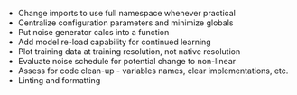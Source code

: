 * Change imports to use full namespace whenever practical
* Centralize configuration parameters and minimize globals
* Put noise generator calcs into a function
* Add model re-load capability for continued learning
* Plot training data at training resolution, not native resolution
* Evaluate noise schedule for potential change to non-linear
* Assess for code clean-up - variables names, clear implementations, etc.
* Linting and formatting